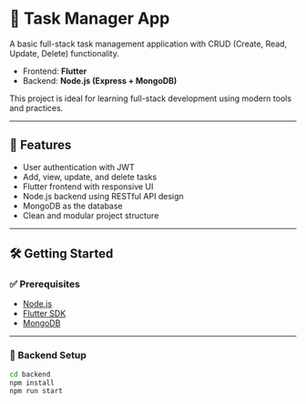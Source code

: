 # 📝 Task Manager App

A basic full-stack task management application with CRUD (Create, Read, Update, Delete) functionality.

- Frontend: **Flutter**
- Backend: **Node.js (Express + MongoDB)**

This project is ideal for learning full-stack development using modern tools and practices.

---

## 🚀 Features

- User authentication with JWT
- Add, view, update, and delete tasks
- Flutter frontend with responsive UI
- Node.js backend using RESTful API design
- MongoDB as the database
- Clean and modular project structure

---

## 🛠️ Getting Started

### ✅ Prerequisites

- [Node.js](https://nodejs.org/)
- [Flutter SDK](https://flutter.dev/docs/get-started/install)
- [MongoDB](https://www.mongodb.com/try/download/community)

---

### 🔧 Backend Setup

```bash
cd backend
npm install
npm run start

